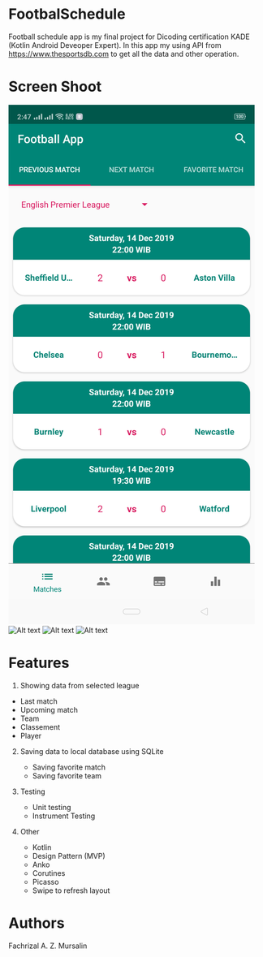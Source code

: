 # FootbalSchedule
Football schedule app is my final project for Dicoding certification KADE (Kotlin Android Deveoper Expert). In this app my using API from https://www.thesportsdb.com to get all the data and other operation.

# Screen Shoot

![Alt text](/screenshoots/main.png "Main Activity")
![Alt text](/scrennshoots/team.png "Team Activity")
![Alt text](/scrennshoots/detailmatch.png "Detail Match Activity")
![Alt text](/scrennshoots/classement.png "Classement Activity")

# Features
1. Showing data from selected league
  - Last match
  - Upcoming match
  - Team
  - Classement
  - Player

2. Saving data to local database using SQLite
   - Saving favorite match
   - Saving favorite team
   
3. Testing
   - Unit testing
   - Instrument Testing

4. Other
   - Kotlin
   - Design Pattern (MVP)
   - Anko
   - Corutines
   - Picasso
   - Swipe to refresh layout

# Authors
Fachrizal A. Z. Mursalin
